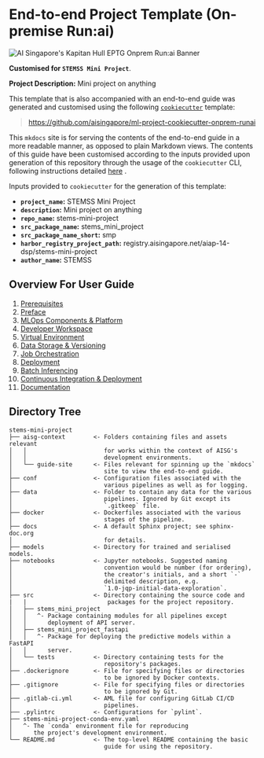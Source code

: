 # End-to-end Project Template (On-premise Run:ai)

![AI Singapore's Kapitan Hull EPTG Onprem Run:ai Banner](./assets/images/kapitan-hull-eptg-onprem-runai-banner.png)

__Customised for `STEMSS Mini Project`__.

__Project Description:__ Mini project on anything

This template that is also accompanied with an end-to-end guide was
generated and customised using the
following
[`cookiecutter`](https://cookiecutter.readthedocs.io/en/stable/)
template:

> https://github.com/aisingapore/ml-project-cookiecutter-onprem-runai

This `mkdocs` site is for serving the contents of the end-to-end
guide in a more readable manner, as opposed to plain
Markdown views. The contents of this guide have been customised
according to the inputs provided upon generation of this repository
through the usage of the `cookiecutter` CLI,
following instructions detailed
[here](https://github.com/aisingapore/ml-project-cookiecutter-onprem-runai/blob/main/README.md)
.

Inputs provided to `cookiecutter` for the generation of this
template:

- __`project_name`:__ STEMSS Mini Project
- __`description`:__ Mini project on anything
- __`repo_name`:__ stems-mini-project
- __`src_package_name`:__ stems_mini_project
- __`src_package_name_short`:__ smp
- __`harbor_registry_project_path`:__ registry.aisingapore.net/aiap-14-dsp/stems-mini-project
- __`author_name`:__ STEMSS

## Overview For User Guide

1. [Prerequisites](./guide-for-user/01-prerequisites.md)
2. [Preface](./guide-for-user/02-preface.md)
3. [MLOps Components & Platform](./guide-for-user/03-mlops-components-platform.md)
4. [Developer Workspace](guide-for-user/04-dev-wksp.md)
5. [Virtual Environment](./guide-for-user/05-virtual-env.md)
6. [Data Storage & Versioning](./guide-for-user/06-data-storage-versioning.md)
7. [Job Orchestration](./guide-for-user/07-job-orchestration.md)
8. [Deployment](./guide-for-user/08-deployment.md)
9. [Batch Inferencing](./guide-for-user/09-batch-inferencing.md)
10. [Continuous Integration & Deployment](./guide-for-user/10-cicd.md)
11. [Documentation](./guide-for-user/11-documentation.md)

## Directory Tree

```tree
stems-mini-project
├── aisg-context        <- Folders containing files and assets relevant
│   │                      for works within the context of AISG's
│   │                      development environments.
│   └── guide-site      <- Files relevant for spinning up the `mkdocs`
│                          site to view the end-to-end guide.
├── conf                <- Configuration files associated with the
│                          various pipelines as well as for logging.
├── data                <- Folder to contain any data for the various
│                          pipelines. Ignored by Git except its
│                          `.gitkeep` file.
├── docker              <- Dockerfiles associated with the various
│                          stages of the pipeline.
├── docs                <- A default Sphinx project; see sphinx-doc.org
│                          for details.
├── models              <- Directory for trained and serialised models.
├── notebooks           <- Jupyter notebooks. Suggested naming
│                          convention would be number (for ordering),
│                          the creator's initials, and a short `-`
│                          delimited description, e.g.
│                          `1.0-jqp-initial-data-exploration`.
├── src                 <- Directory containing the source code and
|   |                       packages for the project repository.
│   ├── stems_mini_project
│   │   ^- Package containing modules for all pipelines except
│   │      deployment of API server.
│   ├── stems_mini_project_fastapi
│   │   ^- Package for deploying the predictive models within a FastAPI
│   │      server.
│   └── tests           <- Directory containing tests for the
│                          repository's packages.
├── .dockerignore       <- File for specifying files or directories
│                          to be ignored by Docker contexts.
├── .gitignore          <- File for specifying files or directories
│                          to be ignored by Git.
├── .gitlab-ci.yml      <- AML file for configuring GitLab CI/CD
│                          pipelines.
├── .pylintrc           <- Configurations for `pylint`.
├── stems-mini-project-conda-env.yaml
│   ^- The `conda` environment file for reproducing
│      the project's development environment.
└── README.md           <- The top-level README containing the basic
                           guide for using the repository.
```
